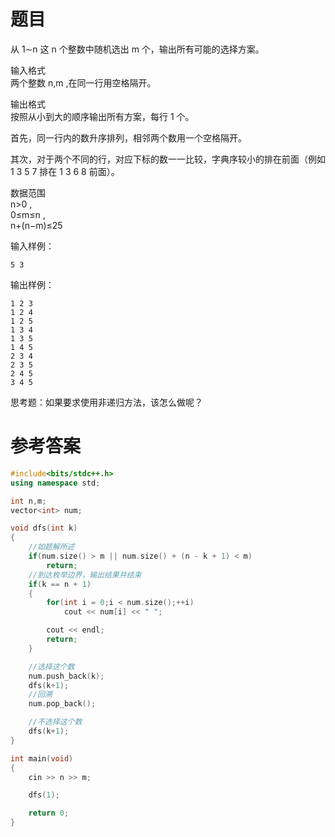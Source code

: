 # 题目
从 1∼n 这 n 个整数中随机选出 m 个，输出所有可能的选择方案。

输入格式<br>
两个整数 n,m ,在同一行用空格隔开。

输出格式<br>
按照从小到大的顺序输出所有方案，每行 1 个。

首先，同一行内的数升序排列，相邻两个数用一个空格隔开。

其次，对于两个不同的行，对应下标的数一一比较，字典序较小的排在前面（例如 1 3 5 7 排在 1 3 6 8 前面）。

数据范围<br>
n>0 ,<br>
0≤m≤n ,<br>
n+(n−m)≤25

输入样例：
```
5 3
```
输出样例：
```
1 2 3 
1 2 4 
1 2 5 
1 3 4 
1 3 5 
1 4 5 
2 3 4 
2 3 5 
2 4 5 
3 4 5 
```
思考题：如果要求使用非递归方法，该怎么做呢？
# 参考答案
```c++
#include<bits/stdc++.h>
using namespace std;

int n,m;
vector<int> num;

void dfs(int k)
{
    //如题解所述
    if(num.size() > m || num.size() + (n - k + 1) < m)
        return;
    //到达枚举边界，输出结果并结束
    if(k == n + 1)
    {
        for(int i = 0;i < num.size();++i)
            cout << num[i] << " ";

        cout << endl;
        return;
    }

    //选择这个数
    num.push_back(k);
    dfs(k+1);
    //回溯
    num.pop_back();

    //不选择这个数
    dfs(k+1);
}

int main(void)
{
    cin >> n >> m;

    dfs(1);

    return 0;
}
